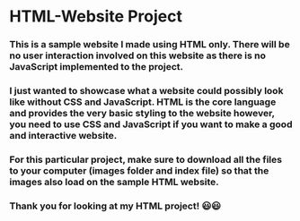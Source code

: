 # HTML-Website Project

### This is a sample website I made using HTML only. There will be no user interaction involved on this website as there is no JavaScript implemented to the project. 
### I just wanted to showcase what a website could possibly look like without CSS and JavaScript. HTML is the core language and provides the very basic styling to the website however, you need to use CSS and JavaScript if you want to make a good and interactive website.
### For this particular project, make sure to download all the files to your computer (images folder and index file) so that the images also load on the sample HTML website.
### Thank you for looking at my HTML project! :smiley::smiley:
